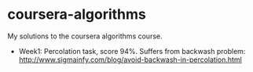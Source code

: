 # coursera-algorithms

My solutions to the coursera algorithms course.

* Week1: Percolation task, score 94%. Suffers from backwash problem: http://www.sigmainfy.com/blog/avoid-backwash-in-percolation.html
